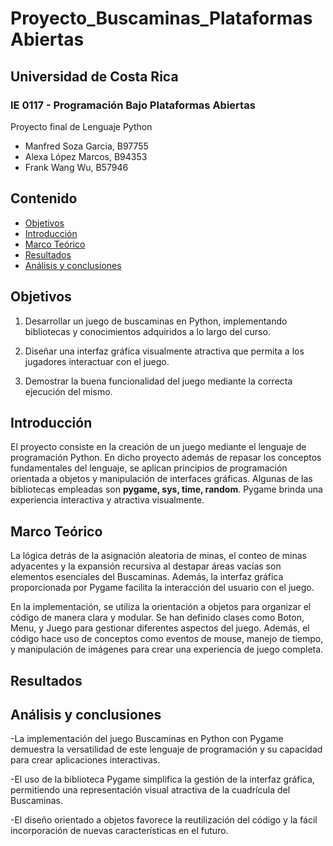 # Proyecto_Buscaminas_PlataformasAbiertas
## Universidad de Costa Rica
### IE 0117 - Programación Bajo Plataformas Abiertas
Proyecto final de Lenguaje Python
- Manfred Soza Garcia, B97755
- Alexa López Marcos, B94353
- Frank Wang Wu, B57946
  
## Contenido

- [Objetivos](#Objetivos)
- [Introducción](#Introdución)
- [Marco Teórico](#Marco-Teórico)
- [Resultados](#Resultados)
- [Análisis y conclusiones](#Análisis-y-conclusiones)

## Objetivos
1. Desarrollar un juego de buscaminas en Python, implementando bibliotecas y conocimientos adquiridos a lo largo del curso.
   
2. Diseñar una interfaz gráfica visualmente atractiva que permita a los jugadores interactuar con el juego.

3. Demostrar la buena funcionalidad del juego mediante la correcta ejecución del mismo.

## Introducción
El proyecto consiste en la creación de un juego mediante el lenguaje de programación Python. En dicho proyecto además de repasar los conceptos fundamentales del lenguaje, se aplican principios de programación orientada a objetos y manipulación de interfaces gráficas.
Algunas de las bibliotecas empleadas son **pygame, sys, time, random**. Pygame brinda una experiencia interactiva y atractiva visualmente.

## Marco Teórico

La lógica detrás de la asignación aleatoria de minas, el conteo de minas adyacentes y la expansión recursiva al destapar áreas vacías son elementos esenciales del Buscaminas. Además, la interfaz gráfica proporcionada por Pygame facilita la interacción del usuario con el juego.

En la implementación, se utiliza la orientación a objetos para organizar el código de manera clara y modular. Se han definido clases como Boton, Menu, y Juego para gestionar diferentes aspectos del juego. Además, el código hace uso de conceptos como eventos de mouse, manejo de tiempo, y manipulación de imágenes para crear una experiencia de juego completa.

## Resultados

## Análisis y conclusiones
-La implementación del juego Buscaminas en Python con Pygame demuestra la versatilidad de este lenguaje de programación y su capacidad para crear aplicaciones interactivas. 

-El uso de la biblioteca Pygame simplifica la gestión de la interfaz gráfica, permitiendo una representación visual atractiva de la cuadrícula del Buscaminas. 

-El diseño orientado a objetos favorece la reutilización del código y la fácil incorporación de nuevas características en el futuro.
